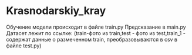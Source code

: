 # Krasnodarskiy_kray
Обучение модели происходит в файле train.py
Предсказание в main.py
Датасет лежит по ссылке: (train-фото из train,test - фото из test,train_1 - содержат данные о размеченном train, преобразовываются в csv в файле test.py)
